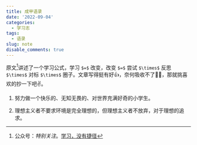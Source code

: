 ```yaml
---
title: 成甲语录
date: '2022-09-04'
categories:
  - 学习志
tags:
  - 语录
slug: note
disable_comments: true
--- 
```


原文[^1]讲述了一个学习公式，学习 `$=$` 改变，改变 `$=$` 尝试 `$\times$` 反思 `$\times$` 对标 `$\times$` 圈子。文章写得挺有好👍，奈何吸收不了🤦‍♀️，那就挑喜欢的抄一下吧✌️。


1. 努力做一个快乐的、无知无畏的、对世界充满好奇的小学生。

2. 理想主义者不要求环境是完全理想的，但理想主义者不放弃，对于理想的追求。

[^1]: 公众号：_特别关注_。[学习，没有捷径](https://mp.weixin.qq.com/s/ZiZbYQlCbMYNsfYNGWSvpg)

